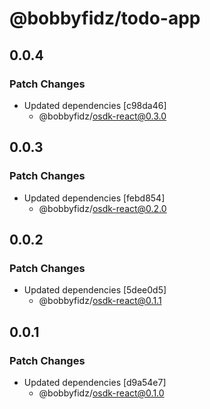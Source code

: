 # @bobbyfidz/todo-app

## 0.0.4

### Patch Changes

- Updated dependencies [c98da46]
    - @bobbyfidz/osdk-react@0.3.0

## 0.0.3

### Patch Changes

- Updated dependencies [febd854]
    - @bobbyfidz/osdk-react@0.2.0

## 0.0.2

### Patch Changes

- Updated dependencies [5dee0d5]
    - @bobbyfidz/osdk-react@0.1.1

## 0.0.1

### Patch Changes

- Updated dependencies [d9a54e7]
    - @bobbyfidz/osdk-react@0.1.0
